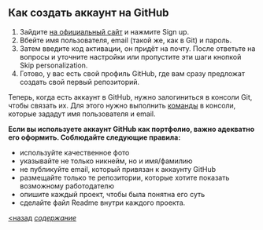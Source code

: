 ## Как создать аккаунт на GitHub

1. Зайдите [на официальный сайт](https://github.com/) и нажмите Sign up.
2. Вбейте имя пользователя, email (такой же, как в Git) и пароль.
3. Затем введите код активации, он придёт на почту. После ответьте на вопросы и уточните настройки или пропустите эти шаги кнопкой Skip personalization.
4. Готово, у вас есть свой профиль GitHub, где вам сразу предложат создать свой первый репозиторий.

Теперь, когда есть аккаунт в GitHub, нужно залогиниться в консоли Git, чтобы связать их. Для этого нужно выполнить [команды](setting.md) в консоли, которые зададут имя пользователя и email.

**Если вы используете аккаунт GitHub как портфолио, важно адекватно его оформить. Соблюдайте следующие правила:**

* используйте качественное фото
* указывайте не только никнейм, но и имя/фамилию
* не публикуйте email, который привязан к аккаунту GitHub
* размещайте только те репозитории, которые хотите показать возможному работодателю
* опишите каждый проект, чтобы была понятна его суть
* сделайте файл Readme внутри каждого проекта.

[<назад](gitandgithub.md) [*содержание*](readme.md)